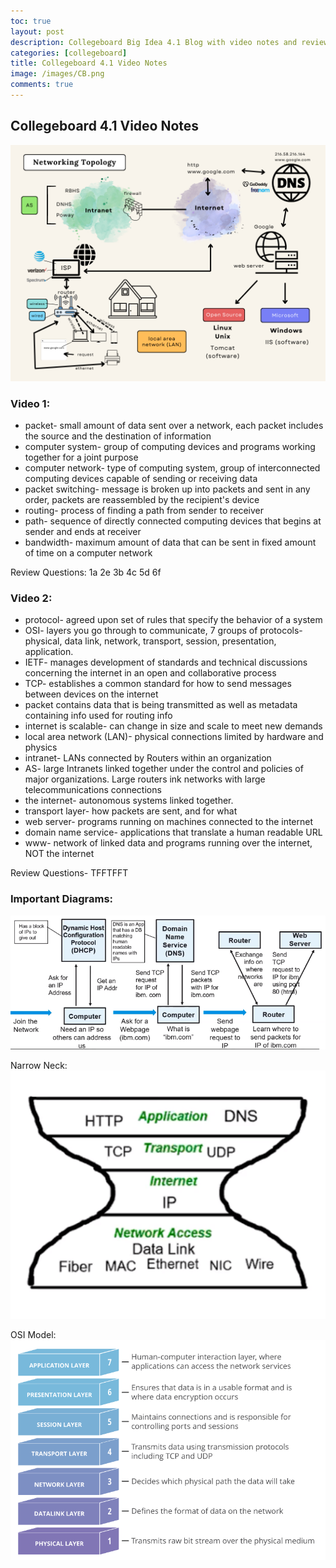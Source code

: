 ```yaml
---
toc: true
layout: post
description: Collegeboard Big Idea 4.1 Blog with video notes and review question answers 
categories: [collegeboard]
title: Collegeboard 4.1 Video Notes 
image: /images/CB.png
comments: true
---
```

## Collegeboard 4.1 Video Notes 
![](https://github.com/kayleehou/myproject/blob/master/images/Beige%20Colorful%20Minimal%20Flowchart%20Infographic%20Graph%20(1).png?raw=true)

### Video 1:
- packet- small amount of data sent over a network, each packet includes the source and the
destination of information
- computer system- group of computing devices and programs working together for a joint purpose
- computer network- type of computing system, group of interconnected computing devices capable of 
sending or receiving data
- packet switching- message is broken up into packets and sent in any order, packets are reassembled 
by the recipient's device 
- routing- process of finding a path from sender to receiver
- path- sequence of directly connected computing devices that begins at sender and ends at receiver
- bandwidth- maximum amount of data that can be sent in fixed amount of time on a computer network

Review Questions: 1a 2e 3b 4c 5d 6f 

### Video 2:
- protocol- agreed upon set of rules that specify the behavior of a system
- OSI- layers you go through to communicate, 7 groups of protocols- physical, data link, 
network, transport, session, presentation, application.
- IETF- manages development of standards and technical discussions concerning the internet 
in an open and collaborative process 
- TCP- establishes a common standard for how to send messages between devices on the internet
- packet contains data that is being transmitted as well as metadata containing info used for 
routing info
- internet is scalable- can change in size and scale to meet new demands 
- local area network (LAN)- physical connections limited by hardware and physics 
- intranet- LANs connected by Routers within an organization
- AS- large Intranets linked together under the control and policies of major organizations. Large routers ink networks with large telecommunications connections
- the internet- autonomous systems linked together. 
- transport layer- how packets are sent, and for what 
- web server- programs running on machines connected to the internet
- domain name service- applications that translate a human readable URL 
- www- network of linked data and programs running over the internet, NOT the internet 

Review Questions- TFFTFFT

### Important Diagrams: 
![](https://github.com/kayleehou/myproject/blob/master/images/networkdiagram.PNG?raw=true)

Narrow Neck:
![](https://github.com/kayleehou/myproject/blob/master/images/narrowneck.PNG?raw=true)

OSI Model:
![](https://github.com/kayleehou/myproject/blob/master/images/osimodel.PNG?raw=true)






